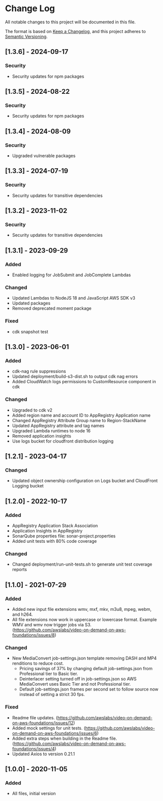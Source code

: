 # Change Log

All notable changes to this project will be documented in this file.

The format is based on [Keep a Changelog](https://keepachangelog.com/en/1.0.0/),
and this project adheres to [Semantic Versioning](https://semver.org/spec/v2.0.0.html).

## [1.3.6] - 2024-09-17

### Security

- Security updates for npm packages

## [1.3.5] - 2024-08-22

### Security

- Security updates for npm packages

## [1.3.4] - 2024-08-09

### Security

- Upgraded vulnerable packages

## [1.3.3] - 2024-07-19

### Security

- Security updates for transitive dependencies

## [1.3.2] - 2023-11-02

### Security

- Security updates for transitive dependencies

## [1.3.1] - 2023-09-29

### Added

- Enabled logging for JobSubmit and JobComplete Lambdas

### Changed

- Updated Lambdas to NodeJS 18 and JavaScript AWS SDK v3
- Updated packages
- Removed deprecated moment package

### Fixed

- cdk snapshot test

## [1.3.0] - 2023-06-01

### Added

- cdk-nag rule suppressions
- Updated deployment/build-s3-dist.sh to output cdk nag errors
- Added CloudWatch logs permissions to CustomResource component in cdk

### Changed

- Upgraded to cdk v2
- Added region name and account ID to AppRegistry Application name
- Changed AppRegistry Attribute Group name to Region-StackName
- Updated AppRegistry attribute and tag names
- Upgraded Lambda runtimes to node 16
- Removed application insights
- Use logs bucket for cloudfront distribution logging

## [1.2.1] - 2023-04-17

### Changed

- Updated object ownership configuration on Logs bucket and CloudFront Logging bucket

## [1.2.0] - 2022-10-17

### Added

- AppRegistry Application Stack Association
- Application Insights in AppRegistry
- SonarQube properties file: sonar-project.properties
- Added unit tests with 80% code coverage

### Changed

- Changed deployment/run-unit-tests.sh to generate unit test coverage reports

## [1.1.0] - 2021-07-29

### Added

- Added new input file extensions wmv, mxf, mkv, m3u8, mpeg, webm, and h264.
- All file extensions now work in uppercase or lowercase format. Example WMV and wmv now trigger jobs via S3. (<https://github.com/awslabs/video-on-demand-on-aws-foundations/issues/8>)

### Changed

- New MediaConvert job-settings.json template removing DASH and MP4 renditions to reduce cost.
  - Pricing savings of 37% by changing default job-settings.json from Professional tier to Basic tier.
  - Deinterlacer setting turned off in job-settings.json so AWS MediaConvert uses Basic Tier and not Professional tier.
  - Default job-settings.json frames per second set to follow source now instead of setting a strict 30 fps.

### Fixed

- Readme file updates. (<https://github.com/awslabs/video-on-demand-on-aws-foundations/issues/12>)
- Added mock settings for unit tests. (<https://github.com/awslabs/video-on-demand-on-aws-foundations/issues/6>)
- Added extra steps when building in the Readme file. (<https://github.com/awslabs/video-on-demand-on-aws-foundations/issues/4>)
- Updated Axios to version 0.21.1

## [1.0.0] - 2020-11-05

### Added

- All files, initial version
